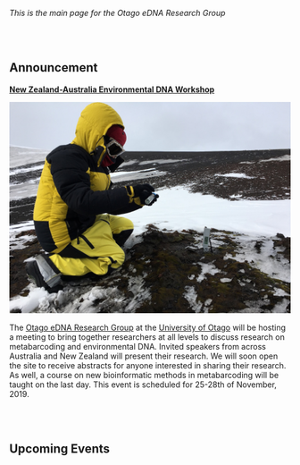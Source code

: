 *This is the main page for the Otago eDNA Research Group*

<br/><br/>
## Announcement

[**New Zealand-Australia Environmental DNA Workshop**](https://otagoedna.github.io/eDNA_Workshop_Nov_2019/)

![alt text](images/antarctic_soil_samples_small.jpg)

The [Otago eDNA Research Group](https://otagoedna.github.io/) at the [University of Otago](https://www.otago.ac.nz/) will be hosting a meeting to bring together researchers at all levels to discuss research on metabarcoding and environmental DNA. Invited speakers from across Australia and New Zealand will present their research. We will soon open the site to receive abstracts for anyone interested in sharing their research. As well, a course on new bioinformatic methods in metabarcoding will be taught on the last day. This event is scheduled for 25-28th of November, 2019.



<br/><br/>

## Upcoming Events


